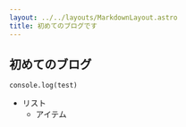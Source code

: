 ```yaml
---
layout: ../../layouts/MarkdownLayout.astro
title: 初めてのブログです
---
```


## 初めてのブログ

```
console.log(test)
```

- リスト
  - アイテム
